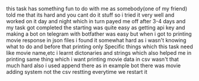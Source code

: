 this task has something fun to do with me as somebody(one of my friend) told me that its hard and you cant do it stuff so i tried it very well and worked on it day and night which in turn payed me off after 3-4 days and my task got completed 
the starting was quite easy as getting api key and making a bot on telegram with botfather was easy but when i got to printing movie response in json files i found it somewhat hard as i wasn't knowing what to do and before that printing only Specific things which this task need like movie name,etc i learnt dictonaries and strings which also helped me in printing same thing which i want 
printing movie data in csv wasn't that much hard also i used append there as in example bot there was movie adding system  not the csv restting everytime we restart it 
